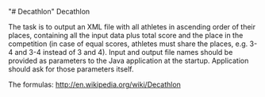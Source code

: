"# Decathlon" 
Decathlon

The task is to output an XML file with all athletes in ascending order of their places, containing all the input data plus total score and the place in the competition (in case of equal scores, athletes must share the places, e.g. 3-4 and 3-4 instead of 3 and 4). Input and output file names should be provided as parameters to the Java application at the startup. Application should ask for those parameters itself.

The formulas: http://en.wikipedia.org/wiki/Decathlon
